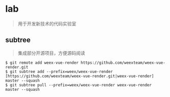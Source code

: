 # lab
> 用于开发新技术的代码实验室


## subtree ##
> 集成部分开源项目，方便源码阅读

```
$ git remote add weex-vue-render https://github.com/weexteam/weex-vue-render.git
$ git subtree add --prefix=weex/weex-vue-render [https://github.com/weexteam/weex-vue-render.git|weex-vue-render] master --squash
$ git subtree pull --prefix=weex/weex-vue-render weex-vue-render master --squash
```